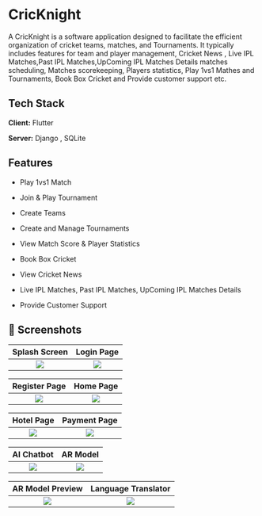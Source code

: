 
# CricKnight

A CricKnight is a software application designed to facilitate the efficient organization of cricket teams, matches, and Tournaments. It typically includes features for team and player management, Cricket News , Live IPL Matches,Past IPL Matches,UpComing IPL Matches Details matches scheduling, Matches scorekeeping, Players statistics, Play 1vs1 Mathes and Tournaments, Book Box Cricket and Provide customer support etc.




## Tech Stack

**Client:** Flutter

**Server:** Django , SQLite


## Features

- Play 1vs1 Match 

- Join & Play Tournament

- Create Teams

- Create and Manage Tournaments

- View Match Score & Player Statistics

- Book Box Cricket 

- View Cricket News

-  Live IPL Matches, Past IPL Matches, UpComing IPL Matches Details

- Provide Customer Support

## 📱 Screenshots
Splash Screen  | Login Page
:-------------------------:|:-------------------------:
![](https://github.com/JishanTechWhiz/CricKnights-/blob/main/assets/Project_Image/2.png)  |  ![](https://github.com/devshah120/Travel-Buddy/blob/master/app/src/main/res/drawable/Travel%20Buddy%20Final%20Year%20Project%20Pictures/Travel%20Buddy%20Final%20Year%20Project%20Pictures/Screenshot_20230418_223620.png)

Register Page            |  Home Page
:-------------------------:|:-------------------------:
![](https://github.com/devshah120/Travel-Buddy/blob/master/app/src/main/res/drawable/Travel%20Buddy%20Final%20Year%20Project%20Pictures/Travel%20Buddy%20Final%20Year%20Project%20Pictures/Screenshot_20230418_223732.png)  |  ![](https://github.com/devshah120/Travel-Buddy/blob/master/app/src/main/res/drawable/Travel%20Buddy%20Final%20Year%20Project%20Pictures/Travel%20Buddy%20Final%20Year%20Project%20Pictures/Screenshot_20230418_224148.png)

Hotel Page            |  Payment Page
:-------------------------:|:-------------------------:
![](https://github.com/devshah120/Travel-Buddy/blob/master/app/src/main/res/drawable/Travel%20Buddy%20Final%20Year%20Project%20Pictures/Travel%20Buddy%20Final%20Year%20Project%20Pictures/Screenshot_20230418_224224.png)  |  ![](https://github.com/devshah120/Travel-Buddy/blob/master/app/src/main/res/drawable/Travel%20Buddy%20Final%20Year%20Project%20Pictures/Travel%20Buddy%20Final%20Year%20Project%20Pictures/Screenshot_20230418_230137.png)

AI Chatbot            |  AR Model
:-------------------------:|:-------------------------:
![](https://user-images.githubusercontent.com/72226715/233829813-044e39a8-9711-4f59-804c-ec9e2aac88fd.png)  |  ![](https://github.com/devshah120/Travel-Buddy/blob/master/app/src/main/res/drawable/Travel%20Buddy%20Final%20Year%20Project%20Pictures/Travel%20Buddy%20Final%20Year%20Project%20Pictures/Screenshot_20230418_231316.png)

AR Model Preview       |  Language Translator 
:-------------------------:|:-------------------------:
![](https://github.com/devshah120/Travel-Buddy/blob/master/app/src/main/res/drawable/Travel%20Buddy%20Final%20Year%20Project%20Pictures/Travel%20Buddy%20Final%20Year%20Project%20Pictures/Screenshot_20230418_232026.png)  |  ![](https://github.com/devshah120/Travel-Buddy/blob/master/app/src/main/res/drawable/Travel%20Buddy%20Final%20Year%20Project%20Pictures/Travel%20Buddy%20Final%20Year%20Project%20Pictures/Screenshot_20230418_232334.png)



